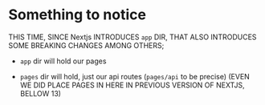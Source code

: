 # Something to notice

THIS TIME, SINCE Nextjs INTRODUCES `app` DIR, THAT ALSO INTRODUCES SOME BREAKING CHANGES AMONG OTHERS;

- `app` dir will hold our pages

- `pages` dir will hold, just our api routes (`pages/api` to be precise) (EVEN WE DID PLACE PAGES IN HERE IN PREVIOUS VERSION OF NEXTJS, BELLOW 13)

